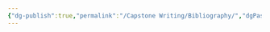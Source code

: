```yaml
---
{"dg-publish":true,"permalink":"/Capstone Writing/Bibliography/","dgPassFrontmatter":true}
---
```


